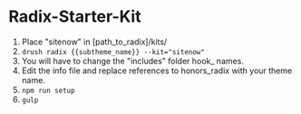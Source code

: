 # Radix-Starter-Kit

1. Place "sitenow" in [path_to_radix]/kits/
2. ```drush radix {{subtheme_name}} --kit="sitenow"```
3. You will have to change the "includes" folder hook_ names.
4. Edit the info file and replace references to honors_radix with your theme name.
5. ```npm run setup```
6. ```gulp```

